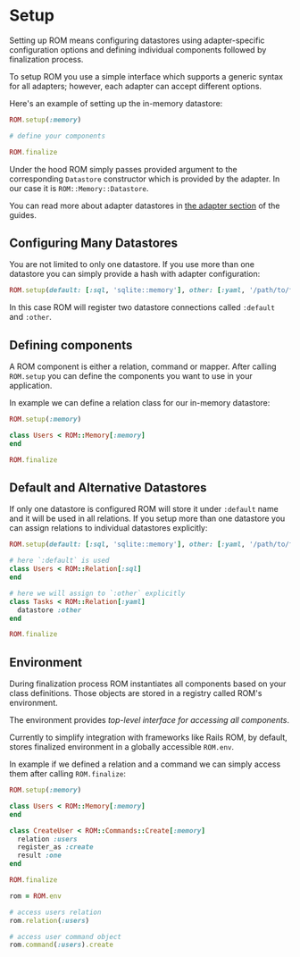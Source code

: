# Setup

Setting up ROM means configuring datastores using adapter-specific configuration
options and defining individual components followed by finalization process.

To setup ROM you use a simple interface which supports a generic syntax for all
adapters; however, each adapter can accept different options.

Here's an example of setting up the in-memory datastore:

``` ruby
ROM.setup(:memory)

# define your components

ROM.finalize
```
Under the hood ROM simply passes provided argument to the corresponding `Datastore`
constructor which is provided by the adapter. In our case it is `ROM::Memory::Datastore`.

You can read more about adapter datastores in [the adapter section](#) of the guides.

## Configuring Many Datastores

You are not limited to only one datastore. If you use more than one datastore you
can simply provide a hash with adapter configuration:

``` ruby
ROM.setup(default: [:sql, 'sqlite::memory'], other: [:yaml, '/path/to/files'])
```

In this case ROM will register two datastore connections called `:default` and
`:other`.

## Defining components

A ROM component is either a relation, command or mapper. After calling `ROM.setup`
you can define the components you want to use in your application.

In example we can define a relation class for our in-memory datastore:

``` ruby
ROM.setup(:memory)

class Users < ROM::Memory[:memory]
end

ROM.finalize
```

## Default and Alternative Datastores

If only one datastore is configured ROM will store it under `:default` name and
it will be used in all relations. If you setup more than one datastore you can
assign relations to individual datastores explicitly:

``` ruby
ROM.setup(default: [:sql, 'sqlite::memory'], other: [:yaml, '/path/to/files'])

# here `:default` is used
class Users < ROM::Relation[:sql]
end

# here we will assign to `:other` explicitly
class Tasks < ROM::Relation[:yaml]
  datastore :other
end

ROM.finalize
```

## Environment

During finalization process ROM instantiates all components based on your class
definitions. Those objects are stored in a registry called ROM's environment.

The environment provides *top-level interface for accessing all components*.

Currently to simplify integration with frameworks like Rails ROM, by default,
stores finalized environment in a globally accessible `ROM.env`.

In example if we defined a relation and a command we can simply access them after
calling `ROM.finalize`:

``` ruby
ROM.setup(:memory)

class Users < ROM::Memory[:memory]
end

class CreateUser < ROM::Commands::Create[:memory]
  relation :users
  register_as :create
  result :one
end

ROM.finalize

rom = ROM.env

# access users relation
rom.relation(:users)

# access user command object
rom.command(:users).create
```
